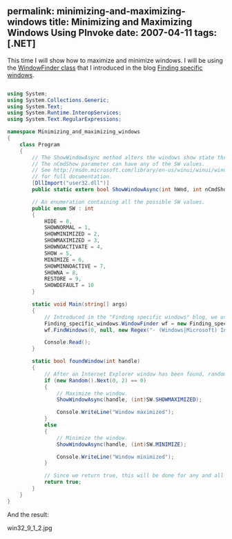 permalink: minimizing-and-maximizing-windows
title: Minimizing and Maximizing Windows Using PInvoke
date: 2007-04-11
tags: [.NET]
---
This time I will show how to maximize and minimize windows. I will be using the [WindowFinder class](http://www.improve.dk/blog/2007/04/07/finding-specific-windows) that I introduced in the blog [Finding specific windows](http://www.improve.dk/blog/2007/04/07/finding-specific-windows).

<!-- more -->

```csharp

using System;
using System.Collections.Generic;
using System.Text;
using System.Runtime.InteropServices;
using System.Text.RegularExpressions;

namespace Minimizing_and_maximizing_windows
{
	class Program
	{
		// The ShowWindowAsync method alters the windows show state through the nCmdShow parameter.
		// The nCmdShow parameter can have any of the SW values.
		// See http://msdn.microsoft.com/library/en-us/winui/winui/windowsuserinterface/windowing/windows/windowreference/windowfunctions/showwindowasync.asp
		// for full documentation.
		[DllImport("user32.dll")]
		public static extern bool ShowWindowAsync(int hWnd, int nCmdShow);

		// An enumeration containing all the possible SW values.
		public enum SW : int
		{
			HIDE = 0,
			SHOWNORMAL = 1,
			SHOWMINIMIZED = 2,
			SHOWMAXIMIZED = 3,
			SHOWNOACTIVATE = 4,
			SHOW = 5,
			MINIMIZE = 6,
			SHOWMINNOACTIVE = 7,
			SHOWNA = 8,
			RESTORE = 9,
			SHOWDEFAULT = 10
		}

		static void Main(string[] args)
		{
			// Introduced in the "Finding specific windows" blog, we use the WindowFinder class to find all Internet Explorer main window instances.
			Finding_specific_windows.WindowFinder wf = new Finding_specific_windows.WindowFinder();
			wf.FindWindows(0, null, new Regex("- (Windows|Microsoft) Internet Explorer"), new Regex("iexplore"), new Finding_specific_windows.WindowFinder.FoundWindowCallback(foundWindow));

			Console.Read();
		}

		static bool foundWindow(int handle)
		{
			// After an Internet Explorer window has been found, randomly either maximize or minimize it.
			if (new Random().Next(0, 2) == 0)
			{
				// Maximize the window.
				ShowWindowAsync(handle, (int)SW.SHOWMAXIMIZED);

				Console.WriteLine("Window maximized");
			}
			else
			{
				// Minimize the window.
				ShowWindowAsync(handle, (int)SW.MINIMIZE);

				Console.WriteLine("Window minimized");
			}

			// Since we return true, this will be done for any and all Internet Explorer instances.
			return true;
		}
	}
}

```

And the result:

win32_9_1_2.jpg
